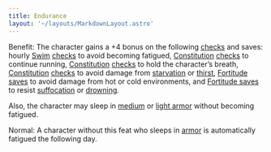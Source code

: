 ```yaml
---
title: Endurance
layout: '~/layouts/MarkdownLayout.astro'
---
```

Benefit: The character gains a +4 bonus on the following
[checks](/modern.d20.srd/skills/skill.basics) and saves: hourly
[Swim](/modern.d20.srd/skills/swim)
[checks](/modern.d20.srd/skills/skill.basics) to avoid becoming
fatigued, [Constitution](/modern.d20.srd/basics/ability.scores)
[checks](/modern.d20.srd/skills/skill.basics) to continue running,
[Constitution](/modern.d20.srd/basics/ability.scores)
[checks](/modern.d20.srd/skills/skill.basics) to hold the character’s breath,
[Constitution](/modern.d20.srd/basics/ability.scores)
[checks](/modern.d20.srd/skills/skill.basics) to avoid damage from
[starvation](/modern.d20.srd/environment.hazards/starvation.thirst) or
[thirst](/modern.d20.srd/environment.hazards/starvation.thirst), [Fortitude saves](/modern.d20.srd/basics/saving.throws) to avoid damage from hot or cold
environments, and [Fortitude saves](/modern.d20.srd/basics/saving.throws) to
resist [suffocation](/modern.d20.srd/environment.hazards/suffocation.drowning)
or [drowning](/modern.d20.srd/environment.hazards/suffocation.drowning).

Also, the character may sleep in
[medium](/modern.d20.srd/equipment/armor.medium) or [light armor](/modern.d20.srd/equipment/armor.light) without becoming fatigued.

Normal: A character without this feat who sleeps in
[armor](/modern.d20.srd/equipment/armor.general) is automatically fatigued the
following day.

